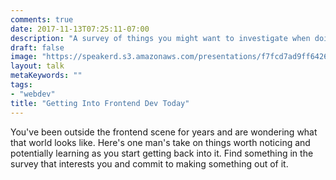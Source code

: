 ```yaml
---
comments: true
date: 2017-11-13T07:25:11-07:00
description: "A survey of things you might want to investigate when doing more frontend dev."
draft: false
image: "https://speakerd.s3.amazonaws.com/presentations/f7fcd7ad9ff6426991a063b9b8aa1f11/thumb_slide_0.jpg"
layout: talk
metaKeywords: ""
tags:
- "webdev"
title: "Getting Into Frontend Dev Today"
---
```


<script async class="speakerdeck-embed" data-id="f7fcd7ad9ff6426991a063b9b8aa1f11" data-ratio="1.77777777777778" src="//speakerdeck.com/assets/embed.js"></script>

You've been outside the frontend scene for years and are wondering what that world looks like. Here's one man's take on things worth noticing and potentially learning as you start getting back into it. Find something in the survey that interests you and commit to making something out of it.

<!--more-->
